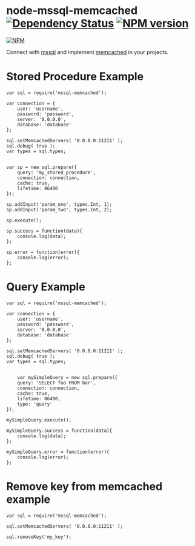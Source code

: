 # node-mssql-memcached [![Dependency Status](https://david-dm.org/patriksimek/node-mssql-memcached.png)](https://david-dm.org/patriksimek/node-mssql-memcached) [![NPM version](https://badge.fury.io/js/mssql-memcached.png)](http://badge.fury.io/js/mssql-memcached)

[![NPM](https://nodei.co/npm/mssql-memcached.png)](https://nodei.co/npm/mssql-memcached/)

Connect with [mssql](https://nodei.co/npm/mssql/) and implement [memcached](https://nodei.co/npm/memcached/) in your projects.

# Stored Procedure Example
    var sql = require('mssql-memcached');

    var connection = {
        user: 'username',
        password: 'password',
        server: '0.0.0.0',
        database: 'database'
    };
    
    sql.setMemcachedServers( '0.0.0.0:11211' );
    sql.debug( true );
    var types = sql.types;
    
    
    var sp = new sql.prepare({
        query: 'my_stored_procedure',
        connection: connection,
        cache: true,
        lifetime: 86400
    });
    
    sp.addInput('param_one', types.Int, 1);
    sp.addInput('param_two', types.Int, 2);
    
    sp.execute();
    
    sp.success = function(data){
        console.log(data);
    };
    
    sp.error = function(error){
        console.log(error);
    };

# Query Example
    var sql = require('mssql-memcached');

    var connection = {
        user: 'username',
        password: 'password',
        server: '0.0.0.0',
        database: 'database'
    };
    
    sql.setMemcachedServers( '0.0.0.0:11211' );
    sql.debug( true );
    var types = sql.types;
    
    
        var mySimpleQuery = new sql.prepare({
        query: 'SELECT foo FROM bar',
        connection: connection,
        cache: true,
        lifetime: 86400,
        type: 'query'
    });
    
    mySimpleQuery.execute();
    
    mySimpleQuery.success = function(data){
        console.log(data);
    };
    
    mySimpleQuery.error = function(error){
        console.log(error);
    };

# Remove key from memcached example
    var sql = require('mssql-memcached');

    sql.setMemcachedServers( '0.0.0.0:11211' );
    
    sql.removeKey('my_key');